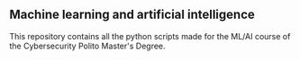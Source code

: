 ## Machine learning and artificial intelligence

This repository contains all the python scripts made for the ML/AI course of the Cybersecurity Polito Master's Degree.